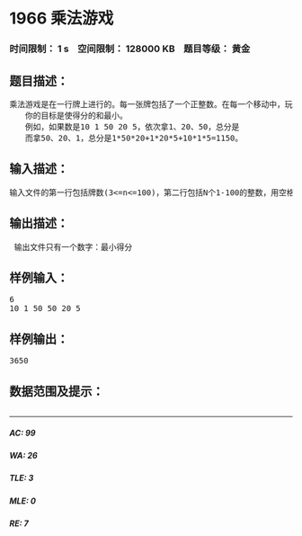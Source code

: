 # 1966 乘法游戏   
### 时间限制： 1 s&nbsp;&nbsp;&nbsp;&nbsp;空间限制： 128000 KB&nbsp;&nbsp;&nbsp;&nbsp;题目等级： 黄金  
## 题目描述：  

<pre>
乘法游戏是在一行牌上进行的。每一张牌包括了一个正整数。在每一个移动中，玩家拿出一张牌，得分是用它的数字乘以它左边和右边的数，所以不允许拿第1张和最后1张牌。最后一次移动后，这里只剩下两张牌。  
　　你的目标是使得分的和最小。  
　　例如，如果数是10 1 50 20 5，依次拿1、20、50，总分是　　　　　　　　　　  10*1*50+50*20*5+10*50*5=8000  
　　而拿50、20、1，总分是1*50*20+1*20*5+10*1*5=1150。
</pre>
  
  
## 输入描述：  

<pre>
输入文件的第一行包括牌数(3<=n<=100)，第二行包括N个1-100的整数，用空格分开。 
</pre>
  
  
## 输出描述：  

<pre>
 输出文件只有一个数字：最小得分
</pre>
  
  
## 样例输入：  

<pre>
6  
10 1 50 50 20 5
</pre>
  
  
## 样例输出：  

<pre>
3650
</pre>
  
  
## 数据范围及提示：  

<pre>
</pre>
  
  
***  

##### AC: 99  
##### WA: 26  
##### TLE: 3  
##### MLE: 0  
##### RE: 7  
